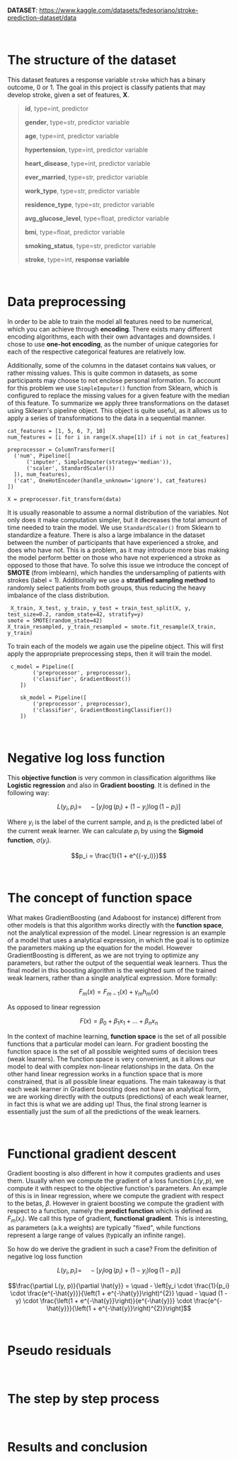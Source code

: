 **DATASET**: https://www.kaggle.com/datasets/fedesoriano/stroke-prediction-dataset/data

&nbsp;

# The structure of the dataset
This dataset features a response variable `stroke` which has a binary outcome, 0 or 1. The goal in this project is classify patients that may develop stroke, given a set of features, **X**.
> **id**, type=int, predictor
> 
> **gender**, type=str, predictor variable
> 
> **age**, type=int, predictor variable
>
> **hypertension**, type=int, predictor variable
>
> **heart_disease**, type=int, predictor variable
>
> **ever_married**, type=str, predictor variable
>
> **work_type**, type=str, predictor variable
>
> **residence_type**, type=str, predictor variable
>
> **avg_glucose_level**, type=float, predictor variable
>
> **bmi**, type=float, predictor variable
>
> **smoking_status**, type=str, predictor variable
>
> **stroke**, type=int, **response variable**

&nbsp;

# Data preprocessing
In order to be able to train the model all features need to be numerical, which you can achieve through **encoding**. There exists many different encoding algorithms, each with their own advantages and downsides. I chose to use **one-hot encoding**, as the number of unique categories for each of the respective categorical features are relatively low. 

Additionally, some of the columns in the dataset contains `NaN` values, or rather missing values. This is quite common in datasets, as some participants may choose to not enclose personal information. To account for this problem we use `SimpleImputer()` function from Sklearn, which is configured to replace the missing values for a given feature with the median of this feature. To summarize we apply three transformations on the dataset using Sklearn's pipeline object. This object is quite useful, as it allows us to apply a series of transformations to the data in a sequential manner.
```
cat_features = [1, 5, 6, 7, 10]
num_features = [i for i in range(X.shape[1]) if i not in cat_features]
    
preprocessor = ColumnTransformer([
  ('num', Pipeline([
      ('imputer', SimpleImputer(strategy='median')),
      ('scaler', StandardScaler())
  ]), num_features),
  ('cat', OneHotEncoder(handle_unknown='ignore'), cat_features)
])

X = preprocessor.fit_transform(data)
```

It is usually reasonable to assume a normal distribution of the variables. Not only does it make computation simpler, but it decreases the total amount of time needed to train the model. We use `StandardScaler()` from Sklearn to standardize a feature. There is also a large imbalance in the dataset between the number of participants that have experienced a stroke, and does who have not. This is a problem, as it may introduce more bias making the model perform better on those who have not experienced a stroke as opposed to those that have. To solve this issue we introduce the concept of **SMOTE** (from imblearn), which handles the undersampling of patients with strokes (label = 1). Additionally we use a **stratified sampling method** to randomly select patients from both groups, thus reducing the heavy imbalance of the class distribution.

```
 X_train, X_test, y_train, y_test = train_test_split(X, y, test_size=0.2, random_state=42, stratify=y)
smote = SMOTE(random_state=42)
X_train_resampled, y_train_resampled = smote.fit_resample(X_train, y_train)
```

To train each of the models we again use the pipeline object. This will first apply the appropriate preprocessing steps, then it will train the model. 
```
 c_model = Pipeline([
        ('preprocessor', preprocessor),
        ('classifier', GradientBoost())
    ])

    sk_model = Pipeline([
        ('preprocessor', preprocessor),
        ('classifier', GradientBoostingClassifier())
    ])
```

&nbsp;

# Negative log loss function
This **objective function** is very common in classification algorithms like **Logistic regression** and also in **Gradient boosting**. It is defined in the following way:

$$L(y_i, p_i) = \quad - \left[y_i \log(p_i) + (1 - y_i) \log(1 - p_i)\right]$$

Where $y_i$ is the label of the current sample, and $p_i$ is the predicted label of the current weak learner. We can calculate $p_i$ by using the **Sigmoid function**, $\sigma(y_i)$.

$$p_i = \frac{1}{1 + e^{(-y_i)}}$$

&nbsp;

# The concept of function space
What makes GradientBoosting (and Adaboost for instance) different from other models is that this algorithm works directly with the **function space**, not the analytical expression of the model. Linear regression is an example of a model that uses a analytical expression, in which the goal is to optimize the parameters making up the equation for the model. However GradientBoosting is different, as we are not trying to optimize any parameters, but rather the output of the sequential weak learners. Thus the final model in this boosting algorithm is the weighted sum of the trained weak learners, rather than a single analytical expression. More formally:

$$F_m(x) = F_{m-1}(x) + \gamma_{m} h_{m}(x)$$

As opposed to linear regression

$$F(x) = \beta_0 + \beta_1 x_1 + \dots + \beta_n x_n$$

In the context of machine learning, **function space** is the set of all possible functions that a particular model can learn. For gradient boosting the function space is the set of all possible weighted sums of decision trees (weak learners). The function space is very convenient, as it allows our model to deal with complex non-linear relationships in the data. On the other hand linear regression works in a function space that is more constrained, that is all possible linear equations. The main takeaway is that each weak learner in Gradient boosting does not have an analytical form, we are working directly with the outputs (predictions) of each weak learner, in fact this is what we are adding up! Thus, the final strong learner is essentially just the sum of all the predictions of the weak learners. 

&nbsp;

# Functional gradient descent
Gradient boosting is also different in how it computes gradients and uses them. Usually when we compute the gradient of a loss function $L(y, p)$, we compute it with respect to the objective function's parameters. An example of this is in linear regression, where we compute the gradient with respect to the betas, $\beta$. However in graient boosting we compute the gradient with respect to a function, namely the **predict function** which is defined as $F_m(x_i)$. We call this type of gradient, **functional gradient**. This is interesting, as parameters (a.k.a weights) are typically "fixed", while functions represent a large range of values (typically an infinite range). 

So how do we derive the gradient in such a case? From the definition of negative log loss function

$$L(y_i, p_i) = \quad - \left[y_i \log(p_i) + (1 - y_i) \log(1 - p_i)\right]$$

$$\frac{\partial L(y, p)}{\partial \hat{y}} = \quad - \left[y_i \cdot \frac{1}{p_i} \cdot \frac{e^{-\hat{y}}}{\left(1 + e^{-\hat{y}}\right)^{2}} \quad - \quad (1 - y) \cdot \frac{\left(1 + e^{-\hat{y}}\right)}{e^{-\hat{y}}} \cdot \frac{e^{-\hat{y}}}{\left(1 + e^{-\hat{y}}\right)^{2}}\right]$$

&nbsp;

# Pseudo residuals

&nbsp;

# The step by step process

&nbsp;

# Results and conclusion
